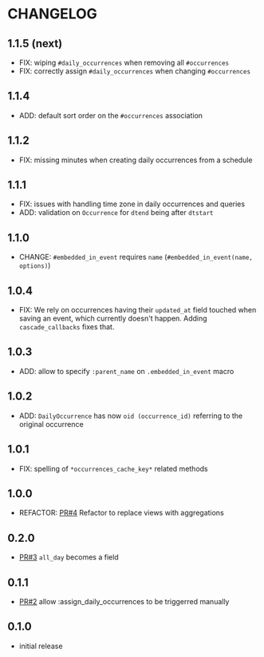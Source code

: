 # CHANGELOG

## 1.1.5 (next)

- FIX: wiping `#daily_occurrences` when removing all `#occurrences`
- FIX: correctly assign `#daily_occurrences` when changing `#occurrences`

## 1.1.4

- ADD: default sort order on the `#occurrences` association

## 1.1.2

- FIX: missing minutes when creating daily occurrences from a schedule

## 1.1.1

- FIX: issues with handling time zone in daily occurrences and queries
- ADD: validation on `Occurrence` for `dtend` being after `dtstart`

## 1.1.0

- CHANGE: `#embedded_in_event` requires `name` (`#embedded_in_event(name, options)`)

## 1.0.4

- FIX: We rely on occurrences having their `updated_at` field touched when saving an event, which currently doesn't happen. Adding `cascade_callbacks` fixes that.

## 1.0.3

- ADD: allow to specify `:parent_name` on `.embedded_in_event` macro

## 1.0.2

- ADD: `DailyOccurrence` has now `oid (occurrence_id)` referring to the original occurrence

## 1.0.1

- FIX: spelling of `*occurrences_cache_key*` related methods

## 1.0.0

- REFACTOR: [PR#4](https://github.com/tomasc/mongoid_occurrences/pull/4) Refactor to replace views with aggregations

## 0.2.0

- [PR#3](https://github.com/tomasc/mongoid_occurrences/pull/3) `all_day` becomes a field

## 0.1.1

- [PR#2](https://github.com/tomasc/mongoid_occurrences/pull/2) allow :assign_daily_occurrences to be triggerred manually

## 0.1.0

- initial release
